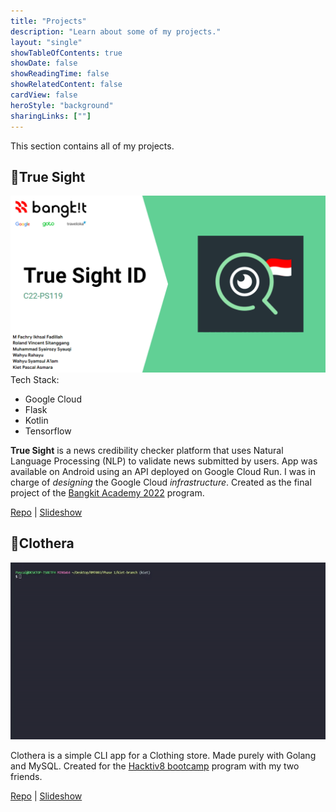 ```yaml
---
title: "Projects"
description: "Learn about some of my projects."
layout: "single"
showTableOfContents: true
showDate: false
showReadingTime: false
showRelatedContent: false
cardView: false
heroStyle: "background"
sharingLinks: [""]
---
```

This section contains all of my projects.


## 🔎True Sight

<img src="trueg.png">
Tech Stack:

- Google Cloud
- Flask
- Kotlin
- Tensorflow

**True Sight** is a news credibility checker platform that uses Natural Language Processing (NLP) to validate news submitted by users. App was available on Android using an API deployed on Google Cloud Run. I was in charge of *designing* the Google Cloud *infrastructure*. Created as the final project of the [Bangkit Academy 2022](https://grow.google/intl/id_id/bangkit/) program.
<p class="text-center"><a href="https://github.com/C22-PS119">Repo</a>  |  <a href="https://docs.google.com/presentation/d/12gIpZy8aiA4JOet8BcEIkIr1qZlrXzb9jPUsR4dmwmM/edit?usp=sharing">Slideshow</a></p>

## 👔Clothera

<img src="clothera.gif">

Clothera is a simple CLI app for a Clothing store. Made purely with Golang and MySQL. Created for the [Hacktiv8 bootcamp](https://hacktiv8.com/bootcamp-golang) program with my two friends.
<p class="text-center"><a href="https://github.com/kiet-asmara/clothera">Repo</a>  |  <a href="https://docs.google.com/presentation/d/1ZMuYfju0HzGqvV9Rl5bnrk5mpsCpM33q8dw0j0w-vn4/edit?usp=sharing">Slideshow</a></p>
